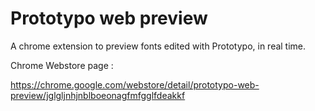 # Prototypo web preview

A chrome extension to preview fonts edited with Prototypo, in real time.

Chrome Webstore page :

https://chrome.google.com/webstore/detail/prototypo-web-preview/jglgljnhjnblboeonagfmfgglfdeakkf
